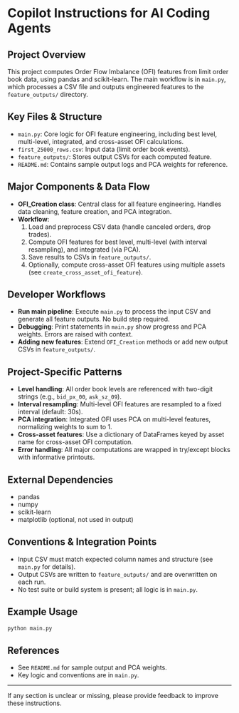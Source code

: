 # Copilot Instructions for AI Coding Agents

## Project Overview
This project computes Order Flow Imbalance (OFI) features from limit order book data, using pandas and scikit-learn. The main workflow is in `main.py`, which processes a CSV file and outputs engineered features to the `feature_outputs/` directory.

## Key Files & Structure
- `main.py`: Core logic for OFI feature engineering, including best level, multi-level, integrated, and cross-asset OFI calculations.
- `first_25000_rows.csv`: Input data (limit order book events).
- `feature_outputs/`: Stores output CSVs for each computed feature.
- `README.md`: Contains sample output logs and PCA weights for reference.

## Major Components & Data Flow
- **OFI_Creation class**: Central class for all feature engineering. Handles data cleaning, feature creation, and PCA integration.
- **Workflow**:
  1. Load and preprocess CSV data (handle canceled orders, drop trades).
  2. Compute OFI features for best level, multi-level (with interval resampling), and integrated (via PCA).
  3. Save results to CSVs in `feature_outputs/`.
  4. Optionally, compute cross-asset OFI features using multiple assets (see `create_cross_asset_ofi_feature`).

## Developer Workflows
- **Run main pipeline**: Execute `main.py` to process the input CSV and generate all feature outputs. No build step required.
- **Debugging**: Print statements in `main.py` show progress and PCA weights. Errors are raised with context.
- **Adding new features**: Extend `OFI_Creation` methods or add new output CSVs in `feature_outputs/`.

## Project-Specific Patterns
- **Level handling**: All order book levels are referenced with two-digit strings (e.g., `bid_px_00`, `ask_sz_09`).
- **Interval resampling**: Multi-level OFI features are resampled to a fixed interval (default: 30s).
- **PCA integration**: Integrated OFI uses PCA on multi-level features, normalizing weights to sum to 1.
- **Cross-asset features**: Use a dictionary of DataFrames keyed by asset name for cross-asset OFI computation.
- **Error handling**: All major computations are wrapped in try/except blocks with informative printouts.

## External Dependencies
- pandas
- numpy
- scikit-learn
- matplotlib (optional, not used in output)

## Conventions & Integration Points
- Input CSV must match expected column names and structure (see `main.py` for details).
- Output CSVs are written to `feature_outputs/` and are overwritten on each run.
- No test suite or build system is present; all logic is in `main.py`.

## Example Usage
```bash
python main.py
```

## References
- See `README.md` for sample output and PCA weights.
- Key logic and conventions are in `main.py`.

---

If any section is unclear or missing, please provide feedback to improve these instructions.